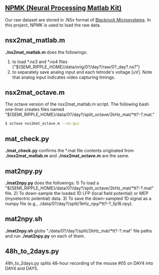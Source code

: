 ## [NPMK (Neural Processing Matlab Kit)](https://github.com/BlackrockMicrosystems/NPMK)
Our raw dataset are stored in .NSx format of [Blackrock Microsystems](https://www.blackrockmicro.com/). In this project, NPMK is used to load the raw data.


## nsx2mat_matlab.m
**./ns2mat_matlab.m** does the followings:
1) to load *.ns3 and *.ns4 files ("${SEMI_RIPPLE_HOME}/data/orig/0?/day?/raw/0?_day?.ns?")
2) to separately save analog input and each tetrode's voltage [uV]. Note that analog input indicates video capturing timings.


## nsx2mat_octave.m
The octave version of the nsx2mat_matlab.m script. The following bash one-liner creates files named "${SEMI_RIPPLE_HOME}/data/0?/day?/split_octave/2kHz_mat/*tt?-?.mat."
``` bash
$ octave nsx2mat_octave.m --no-gui
```

## mat_check.py
**./mat_check.py** confirms the *.mat file contents originated from **./nsx2mat_matlab.m** and **./nsx2mat_octave.m** are the same.


## mat2npy.py
**./mat2npy.py** does the followings:
    1) To load a "${SEMI_RIPPLE_HOME}/data/0?/day?/split_octave/2kHz_mat/*tt?-?.mat" file.
    2) To down-sample the loaded 1D LFP (local field potential) or MEP (myoelectric potential) data.
    3) To save the down-sampled 1D signal as a numpy file (e.g., ./data/0?/day?/split/1kHz_npy/*tt?-?_fp16.npy).


## mat2npy.sh
**./mat2npy.sh** globs "./data/0?/day?/split/2kHz_mat/*tt?-?.mat" file paths and run **./mat2npy.py** on each of them.


## 48h_to_2days.py
48h_to_2days.py splits 48-hour recording of the mouse #05 on DAY4 into DAY4 and DAY5.
